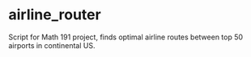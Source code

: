 # airline_router

Script for Math 191 project, finds optimal airline routes between top 50 airports in continental US. 
